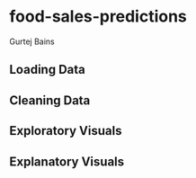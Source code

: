 # food-sales-predictions
 Gurtej Bains
## Loading Data 
## Cleaning Data 
## Exploratory Visuals 
## Explanatory Visuals

